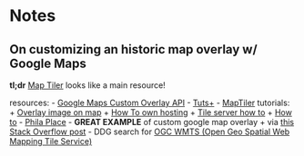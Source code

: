 # Notes

## On customizing an historic map overlay w/ Google Maps

**tl;dr** [Map Tiler](http://www.maptiler.com/) looks like a main resource!

resources:
    - [Google Maps Custom Overlay API](https://developers.google.com/maps/documentation/javascript/customoverlays)
    - [Tuts+](http://webdesign.tutsplus.com/tutorials/the-google-maps-api-and-custom-overlays--webdesign-13868)
    - [MapTiler](http://www.maptiler.com) tutorials:
        + [Overlay image on map](http://www.maptiler.com/how-to/overlay-image-over-map/)
        + [How To own hosting](http://www.maptiler.com/how-to/own-hosting/)
        + [Tile server how to](http://www.maptiler.com/how-to/tileserver-php/)
        + [How to](http://www.maptiler.com/how-to/)
    - [Phila Place](http://www.philaplace.org/) - **GREAT EXAMPLE** of custom google map overlay
        + via [this Stack Overflow post](http://stackoverflow.com/questions/4875564/custom-google-map-overlay)
    - DDG search for [OGC WMTS (Open Geo Spatial Web Mapping Tile Service)](https://duckduckgo.com/?q=OGC+WMTS&t=ffab)